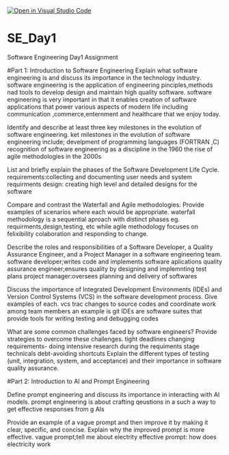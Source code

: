   [![Open in Visual Studio Code](https://classroom.github.com/assets/open-in-vscode-2e0aaae1b6195c2367325f4f02e2d04e9abb55f0b24a779b69b11b9e10269abc.svg)](https://classroom.github.com/online_ide?assignment_repo_id=15575940&assignment_repo_type=AssignmentRepo)
# SE_Day1
Software Engineering Day1 Assignment

#Part 1: Introduction to Software Engineering
Explain what software engineering is and discuss its importance in the technology industry.
software engineering is the application of engineering pinciples,methods nad tools to develop design and maintain high quality software.
software engineering is very important in that it enables creation of software applications that power various aspects of modern life including communication ,commerce,enternment and healthcare that we enjoy today.

Identify and describe at least three key milestones in the evolution of software engineering.
ket milestones in the evolution of software engineering include;
develpment of  programming languages (FORTRAN ,C)
recognition of software engineering as a discipline in the 1960
the rise of agile methodologies in the 2000s





List and briefly explain the phases of the Software Development Life Cycle.
requirements:collecting and documenting user needs and system requirments
design: creating high level and detailed designs for the software

Compare and contrast the Waterfall and Agile methodologies. Provide examples of scenarios where each would be appropriate.
waterfall methodology is a sequential aproach with distinct phases eg. requirments,design,testing, etc while agile methodology focuses on felixibility colaboration and responding to change.


Describe the roles and responsibilities of a Software Developer, a Quality Assurance Engineer, and a Project Manager in a software engineering team.
software developer;writes code and implements software aplications
quality assurance engineer;ensures quality by designing and implemnting test plans
project manager:oversees planning and delivery of softwares


Discuss the importance of Integrated Development Environments (IDEs) and Version Control Systems (VCS) in the software development process. Give examples of each. 
vcs trac changes to source codes  and coordinate work among team members an example is git 
IDEs are software suites that provide tools for writing testing and debugging codes


What are some common challenges faced by software engineers? Provide strategies to overcome these challenges.
tight deadlines
changing requirements- doing intensive research   during the requiments stage
technicals debt-avoiding shortcuts
Explain the different types of testing (unit, integration, system, and acceptance) and their importance in software quality assurance.


#Part 2: Introduction to AI and Prompt Engineering


Define prompt engineering and discuss its importance in interacting with AI models.
prompt engineering is about crafting qeustions in a such a way to get effective responses from g AIs

Provide an example of a vague prompt and then improve it by making it clear, specific, and concise. Explain why the improved prompt is more effective.
vague prompt;tell me about electrity
effective prompt: how does electricity work
